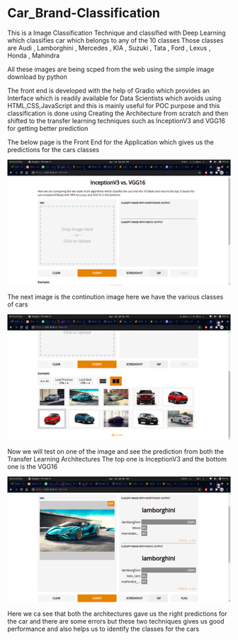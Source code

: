 # Car_Brand-Classification
This is a Image Classification Technique and classified with Deep Learning which classifies car which belongs to any of the 10 classes
Those classes are Audi , Lamborghini , Mercedes , KIA , Suzuki , Tata , Ford , Lexus , Honda , Mahindra

All these images are being scped from the web using the simple image download by python

The front end is developed with the help of Gradio which provides an Interface which is readily available for Data Scientists which avoids using HTML,CSS,JavaScript and this is mainly useful for POC purpose and this classification is done using Creating the Architecture from scratch and then shifted to the transfer learning techniques such as InceptionV3 and VGG16 for getting better prediction

The below page is the Front End for the Application which gives us the  predictions for the cars classes

<img src= "fe.png">

The next image is the continution image here we have the various classes of cars

<img src = "fe1.png">


Now we will test on one of the image and see the prediction from both the Transfer Learning Architectures
The top one is InceptionV3 and the bottom one is the VGG16

<img src="lamb.png">


Here we ca see that both the architectures gave us the right predictions for the car and there are some errors but these two techniques gives us good performance and also helps us to identify the classes for the cars
